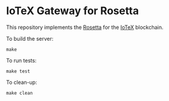 # IoTeX Gateway for Rosetta

This repository implements the [Rosetta](https://github.com/coinbase/rosetta-sdk-go) for the [IoTeX](https://iotex.io) blockchain.

To build the server:

	make

To run tests:

	make test

To clean-up:

	make clean
